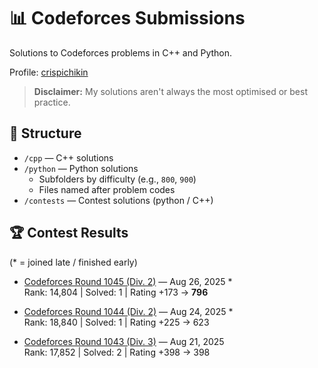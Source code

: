 # 📊 Codeforces Submissions

Solutions to Codeforces problems in C++ and Python.

Profile: [crispichikin](https://codeforces.com/profile/crispichikin)

> **Disclaimer:** My solutions aren't always the most optimised or best practice.

## 📂 Structure
- `/cpp` — C++ solutions
- `/python` — Python solutions
  - Subfolders by difficulty (e.g., `800`, `900`)
  - Files named after problem codes
- `/contests` — Contest solutions (python / C++)

## 🏆 Contest Results
(* = joined late / finished early)

- [Codeforces Round 1045 (Div. 2)](https://codeforces.com/contest/2134) — Aug 26, 2025 *  
  Rank: 14,804 | Solved: 1 | Rating +173 → **796**  

- [Codeforces Round 1044 (Div. 2)](https://codeforces.com/contest/2133) — Aug 24, 2025 *  
  Rank: 18,840 | Solved: 1 | Rating +225 → 623  

- [Codeforces Round 1043 (Div. 3)](https://codeforces.com/contest/2132) — Aug 21, 2025  
  Rank: 17,852 | Solved: 2 | Rating +398 → 398  
  

